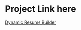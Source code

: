 # Project Link here

[Dynamic Resume Builder](https://dynamic-resume-builder-gray-five.vercel.app/index.html)
